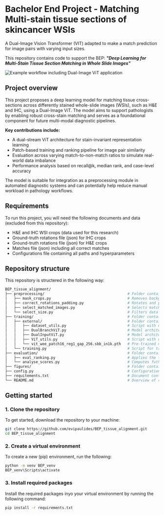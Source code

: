 # Bachelor End Project - Matching Multi-stain tissue sections of skincancer WSIs
A Dual-Image Vision Transformer (VIT) adapted to make a match prediction for image pairs with varying input sizes.

This repository contains code to support the BEP: ***"Deep Learning for Multi-Stain Tissue Section Matching in Whole Slide Images"***

![Example workflow including Dual-Image ViT application](figures/Overview_model_processing_cropped.png)


## Project overview

This project proposes a deep learning model for matching tissue cross-sections across differently stained whole-slide images (WSIs), such as H&E and IHC, using a Dual-Image ViT. The model aims to support pathologists by enabling robust cross-stain matching and serves as a foundational component for future multi-modal diagnostic pipelines.

**Key contributions include:**

- A dual-stream ViT architecture for stain-invariant representation learning  
- Patch-based training and ranking pipeline for image pair similarity  
- Evaluation across varying match-to-non-match ratios to simulate real-world data imbalance  
- Performance analysis based on recall@k, median rank, and case-level accuracy

The model is suitable for integration as a preprocessing module in automated diagnostic systems and can potentially help reduce manual workload in pathology workflows.

## Requirements

To run this project, you will need the following documents and data (excluded from this repository):
- H&E and IHC WSI crops (data used for this research)
- Ground-truth rotations file (json) for IHC crops
- Ground-truth rotations file (json) for H&E crops
- Matches file (json) including all correct matches
- Configurations file containing all paths and hyperparameters

## Repository structure
This repository is structered in the following way:
```bash
BEP_tissue_alignment/
├── preprocessing/                                      # Folder containing scripts for preprocessing H&E and IHC WSI crops into model input based on the json files
│   ├── mask_crops.py                                   # Removes background and replaces with uniform color (crops → crops_masked)
│   ├── correct_rotations_padding.py                    # Rotates and pads the images and masks based on binary masks and rotation files (crops_masked → _rotated)
│   ├── select_matched_images.py                        # Selects matched images and masks based on matches file (_rotated → _matched)
│   └── select_size.py                                  # Filters data on pixel threshold to fit GPU memory, based on matches file and matched images (matched.csv → filtered.csv)
├── training/                                           # Folder containing scripts for training and folder with required model architecture, parameters and utils
│   ├── external/                                       # Folder containing required model architecture, parameters and (dataset)utils
│   │   ├── dataset_utils.py                            # Script with utils for initialising the training and valitation dataset
│   │   ├── DualBranchViT.py                            # Model architecture for the Dual-Branch ViT (not yet used in this research)
│   │   ├── DualInputViT.py                             # Model architecture for the Dual-Image ViT used in this research
│   │   ├── ViT_utils.py                                # Script with utils functions for the model architecture initialisation
│   │   └── vit_wee_patch16_reg1_gap_256.sbb_in1k.pth   # Pre-trained model parameters
│   └── training.py                                     # Script for training the ViT model
├── evaluation/                                         # Folder containing the scripts for evaluating the retrieval performance
│   ├── eval_ranking.py                                 # Applies the traied model to all possible matches and saves rankings and metrics
│   └── analyse_scores.py                               # Computes futher details metrics based on the saved rankings
├── figures/                                            # Folder containing any figures supporting the README file
├── config.py                                           # Configuration file containing all paths, hyperparameters and variables; is not yet created, but is required in order to run the scripts
├── requitements.txt                                    # Document containing all required packages in order to run the scripts
└── README.md                                           # Overview of repository information and instructions about the scripts

```

## Getting started

### 1. Clone the repository
To get started, download the repository to your machine: 
```bash
git clone https://github.com/evipaulides/BEP_tissue_alignment.git
cd BEP_tissue_alignment
```

###  2. Create a virtual environment
To create a new (pip) environment, run the following: 
```bash
python -m venv BEP_venv
BEP_venv\Scripts\activate    
```

### 3. Install required packages
Install the required packages inyo your virtual environment by running the following command:
```bash
pip install -r requirements.txt
```

